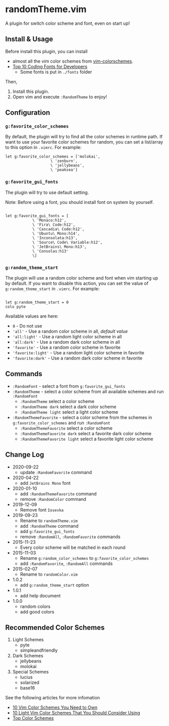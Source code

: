 # randomTheme.vim

A plugin for switch color scheme and font, even on start up!

## Install & Usage

Before install this plugin, you can install

-   almost all the vim color schemes from
    [vim-colorschemes](https://github.com/flazz/vim-colorschemes).
-   [Top 10 Coding Fonts for Developers](https://scotch.io/bar-talk/top-10-monospace-fonts-for-developers)
    -   Some fonts is put in `./fonts` folder

Then,

1. Install this plugin.
1. Open vim and execute `:RandomTheme` to enjoy!

## Configuration

### `g:favorite_color_schemes`

By default, the plugin will try to find all the color schemes in runtime path.
If want to use your favorite color schemes for random, you can set a list/array
to this option in `.vimrc`. For example:

```vim
let g:favorite_color_schemes = ['molokai',
                    \ 'zenburn',
                    \ 'jellybeans',
                    \ 'peaksea']
```

### `g:favorite_gui_fonts`

The plugin will try to use default setting.

Note: Before using a font, you should install font on system by yourself.

```vim

let g:favorite_gui_fonts = [
            \ 'Monaco:h12',
            \ 'Fira\ Code:h12',
            \ 'Cascadia\ Code:h12',
            \ 'Ubuntu\ Mono:h14',
            \ 'Inconsolata:h13',
            \ 'Source\ Code\ Variable:h12',
            \ 'JetBrains\ Mono:h13',
            \ 'Consolas:h13'
            \]

```

### `g:random_theme_start`

The plugin will use a random color scheme and font when vim starting up by default.
If you want to disable this action, you can set the value of
`g:random_theme_start` in `.vimrc`. For example:

```vim

let g:random_theme_start = 0
colo pyte

```

Available values are here:

-   `0` - Do not use
-   `'all'` - Use a random color scheme in all, _default value_
-   `'all:light'` - Use a random light color scheme in all
-   `'all:dark'` - Use a random dark color scheme in all
-   `'favorite'` - Use a random color scheme in favorite
-   `'favorite:light'` - Use a random light color scheme in favorite
-   `'favorite:dark'` - Use a random dark color scheme in favorite

## Commands

-   `:RandomFont` - select a font from `g:favorite_gui_fonts`
-   `:RandomTheme` - select a color scheme from all available schemes and run `:RandomFont`
    -   `:RandomTheme` select a color scheme
    -   `:RandomTheme dark` select a dark color scheme
    -   `:RandomTheme light` select a light color scheme
-   `:RandomThemeFavorite` - select a color scheme from the schemes in `g:favorite_color_schemes` and run `:RandomFont`
    -   `:RandomThemeFavorite` select a color scheme
    -   `:RandomThemeFavorite dark` select a favorite dark color scheme
    -   `:RandomThemeFavorite light` select a favorite light color scheme

## Change Log

-   2020-09-22
    -   update `:RandomFavorite` command
-   2020-04-22
    -   add `JetBrains Mono` font
-   2020-01-10
    -   add `:RandomThemeFavorite` command
    -   remove `:RandomColor` command
-   2019-12-09
    -   Remove font `Iosevka`
-   2019-09-23
    -   Rename to `randomTheme.vim`
    -   add `:RandomTheme` command
    -   add `g:favorite_gui_fonts`
    -   remove `:RandomAll`, `:RandomFavorite` commands
-   2015-11-23
    -   Every color scheme will be matched in each round
-   2015-11-03
    -   Rename `g:random_color_schemes` to `g:favorite_color_schemes`
    -   add `:RandomFavorite`, `:RandomAll` commands
-   2015-02-07
    -   Rename to `randomColor.vim`
-   1.0.2
    -   add `g:random_theme_start` option
-   1.0.1
    -   add help document
-   1.0.0
    -   random colors
    -   add good colors

## Recommended Color Schemes

1. Light Schemes
    - pyte
    - simpleandfriendly
1. Dark Schemes
    - jellybeans
    - molokai
1. Special Schemes
    - lucius
    - solarized
    - base16

See the following articles for more infomation

-   [10 Vim Color Schemes You Need to Own](http://www.vimninjas.com/2012/08/26/10-vim-color-schemes-you-need-to-own/)
-   [10 Light Vim Color Schemes That You Should Consider Using](http://www.vimninjas.com/2012/09/14/10-light-colors/)
-   [Top Color Schemes](http://www.vim.org/scripts/script_search_results.php?keywords=&script_type=color+scheme&order_by=rating&direction=descending&search=search)
